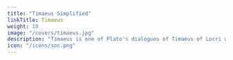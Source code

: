 ```yaml
---
title: "Timaeus Simplified"
linkTitle: Timaeus
weight: 10
image: "/covers/timaeus.jpg"
description: "Timaeus is one of Plato's dialogues of Timaeus of Locri written 360 BC. The work puts forward speculation on the nature of the physical world and human beings"
icon: "/icons/soc.png"
---
```


